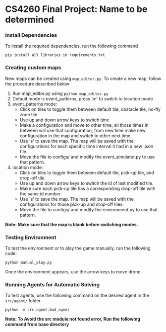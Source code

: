 # CS4260 Final Project: Name to be determined

### Install Dependencies
To install the required dependencies, run the following command
```
pip install all libraries in requirements.txt
```

### Creating custom maps
New maps can be created using ```map_editor.py```. To create a new map, follow the procedure described below
1. Run map_editor.py using ```python map_editor.py```
2. Default mode is event_patterns, press 'm' to switch to location mode
3. event_patterns mode: 
   * Click on tiles to toggle them between default tile, obstacle tile, no-fly zone tile
   * Use up and down arrow keys to switch time
   * Make a configuration and move to other time, all those times in between will use that configuration, from new time make new configuration in the map and switch to other next time. 
   * Use 's' to save the map. The map will be saved with the configurations for each specific time interval it had in a new .json file. 
   * Move the file to configs/ and modify the event_simulator.py to use that pattern.
4. location mode:
   * Click on tiles to toggle them between default tile, pick-up tile, and drop-off tile.
   * Use up and down arrow keys to switch the id of last modified tile.
   * Make sure each pick-up tile has a corresponding drop-off tile with the same id number.
   * Use 's' to save the map. The map will be saved with the configurations for those pick-up and drop-off tiles.
   * Move the file to configs/ and modify the environment.py to use that pattern.

**Note: Make sure that the map is blank before switching modes.**

### Testing Environment
To test the environment or to play the game manually, run the following code:
```
python manual_play.py
```

Once the environment appears, use the arrow keys to move drone. 

### Running Agents for Automatic Solving 
To test agents, use the following command on the desired agent in the `src/agent/` folder. 
```
python -m src.agent.bad_agent
```
**Note: To Avoid the src module not found error, Run the following command from base directory**